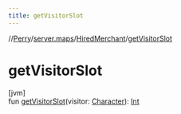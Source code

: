 ```yaml
---
title: getVisitorSlot
---
```

//[Perry](../../../index.html)/[server.maps](../index.html)/[HiredMerchant](index.html)/[getVisitorSlot](get-visitor-slot.html)



# getVisitorSlot



[jvm]\
fun [getVisitorSlot](get-visitor-slot.html)(visitor: [Character](../../client/-character/index.html)): [Int](https://kotlinlang.org/api/latest/jvm/stdlib/kotlin/-int/index.html)




